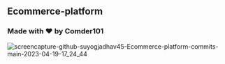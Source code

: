 ## Ecommerce-platform 
### <p> Made with :heart: by Comder101 <p/>
![screencapture-github-suyogjadhav45-Ecommerce-platform-commits-main-2023-04-19-17_24_44](https://user-images.githubusercontent.com/86362195/233122025-e176464e-12dc-467c-a151-72eaa1b571ac.png)


